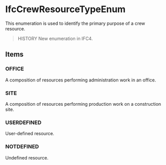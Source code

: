 # IfcCrewResourceTypeEnum

This enumeration is used to identify the primary purpose of a crew resource.

> HISTORY  New enumeration in IFC4.

## Items

### OFFICE
A composition of resources performing administration work in an office.

### SITE
A composition of resources performing production work on a construction site.

### USERDEFINED
User-defined resource.

### NOTDEFINED
Undefined resource.
